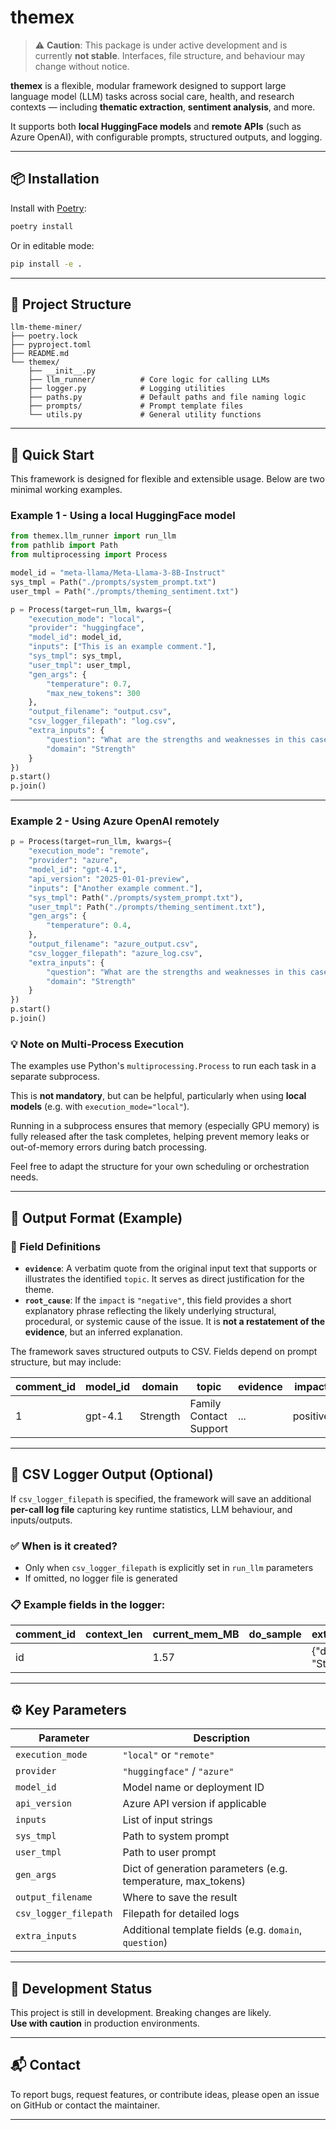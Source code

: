 # themex

> ⚠️ **Caution**: This package is under active development and is currently **not stable**. Interfaces, file structure, and behaviour may change without notice.

**themex** is a flexible, modular framework designed to support large language model (LLM) tasks across social care, health, and research contexts — including **thematic extraction**, **sentiment analysis**, and more.

It supports both **local HuggingFace models** and **remote APIs** (such as Azure OpenAI), with configurable prompts, structured outputs, and logging.

---

## 📦 Installation

Install with [Poetry](https://python-poetry.org/):

```bash
poetry install
```

Or in editable mode:

```bash
pip install -e .
```

---

## 📁 Project Structure

```
llm-theme-miner/
├── poetry.lock
├── pyproject.toml
├── README.md
└── themex/
    ├── __init__.py
    ├── llm_runner/          # Core logic for calling LLMs
    ├── logger.py            # Logging utilities
    ├── paths.py             # Default paths and file naming logic
    ├── prompts/             # Prompt template files
    └── utils.py             # General utility functions
```

---

## 🚀 Quick Start

This framework is designed for flexible and extensible usage. Below are two minimal working examples.

### Example 1 - Using a local HuggingFace model

```python
from themex.llm_runner import run_llm
from pathlib import Path
from multiprocessing import Process

model_id = "meta-llama/Meta-Llama-3-8B-Instruct"
sys_tmpl = Path("./prompts/system_prompt.txt")
user_tmpl = Path("./prompts/theming_sentiment.txt")

p = Process(target=run_llm, kwargs={
    "execution_mode": "local",
    "provider": "huggingface",
    "model_id": model_id,
    "inputs": ["This is an example comment."],
    "sys_tmpl": sys_tmpl,
    "user_tmpl": user_tmpl,
    "gen_args": {
        "temperature": 0.7,
        "max_new_tokens": 300
    },
    "output_filename": "output.csv",
    "csv_logger_filepath": "log.csv",
    "extra_inputs": {
        "question": "What are the strengths and weaknesses in this case?",
        "domain": "Strength"
    }
})
p.start()
p.join()
```

---

### Example 2 - Using Azure OpenAI remotely

```python
p = Process(target=run_llm, kwargs={
    "execution_mode": "remote",
    "provider": "azure",
    "model_id": "gpt-4.1",
    "api_version": "2025-01-01-preview",
    "inputs": ["Another example comment."],
    "sys_tmpl": Path("./prompts/system_prompt.txt"),
    "user_tmpl": Path("./prompts/theming_sentiment.txt"),
    "gen_args": {
        "temperature": 0.4,
    },
    "output_filename": "azure_output.csv",
    "csv_logger_filepath": "azure_log.csv",
    "extra_inputs": {
        "question": "What are the strengths and weaknesses in this case?",
        "domain": "Strength"
    }
})
p.start()
p.join()
```

### 💡 Note on Multi-Process Execution

The examples use Python's `multiprocessing.Process` to run each task in a separate subprocess.

This is **not mandatory**, but can be helpful, particularly when using **local models** (e.g. with `execution_mode="local"`).

Running in a subprocess ensures that memory (especially GPU memory) is fully released after the task completes, helping prevent memory leaks or out-of-memory errors during batch processing.

Feel free to adapt the structure for your own scheduling or orchestration needs.

---

## 📄 Output Format (Example)

### 🧠 Field Definitions

- **`evidence`**: A verbatim quote from the original input text that supports or illustrates the identified `topic`. It serves as direct justification for the theme.
- **`root_cause`**: If the `impact` is `"negative"`, this field provides a short explanatory phrase reflecting the likely underlying structural, procedural, or systemic cause of the issue. It is **not a restatement of the evidence**, but an inferred explanation.


The framework saves structured outputs to CSV. Fields depend on prompt structure, but may include:

| comment_id | model_id | domain  | topic                   | evidence  | impact   | root_cause | sentiment |
|------------|----------|---------|--------------------------|-----------|----------|-------------|-----------|
| 1          | gpt-4.1  | Strength| Family Contact Support   | ...       | positive |             | positive   |

---

## 🧾 CSV Logger Output (Optional)

If `csv_logger_filepath` is specified, the framework will save an additional **per-call log file** capturing key runtime statistics, LLM behaviour, and inputs/outputs.

### ✅ When is it created?

- Only when `csv_logger_filepath` is explicitly set in `run_llm` parameters
- If omitted, no logger file is generated

### 📋 Example fields in the logger:

| comment_id | context_len | current_mem_MB | do_sample | extra_fields          | generated_token_len | increment_MB | input_len | input_token_len | max_new_tokens | model_id | output | peak_mem_MB | raw_output | system_prompt | temperature | tokens_per_sec | torch_dtype | total_time_sec | user_prompt |
|------------|-------------|----------------|-----------|------------------------|----------------------|--------------|-----------|------------------|----------------|----------|--------|--------------|-------------|----------------|-------------|----------------|--------------|----------------|--------------|
| id         |             | 1.57           |           | {"domain": "Strength"} | 55                   | 1.57         | 1         | 991              |                | gpt-4.1  | …      | 1.63         | …           | …              | 0.2         | 40.86          | None         | 1.35           | …            |

---

## ⚙️ Key Parameters

| Parameter              | Description |
|------------------------|-------------|
| `execution_mode`       | `"local"` or `"remote"` |
| `provider`             | `"huggingface"` / `"azure"` |
| `model_id`             | Model name or deployment ID |
| `api_version`          | Azure API version if applicable |
| `inputs`               | List of input strings |
| `sys_tmpl`             | Path to system prompt |
| `user_tmpl`            | Path to user prompt |
| `gen_args`             | Dict of generation parameters (e.g. temperature, max_tokens) |
| `output_filename`      | Where to save the result |
| `csv_logger_filepath`  | Filepath for detailed logs |
| `extra_inputs`         | Additional template fields (e.g. `domain`, `question`) |

---

<!-- ## 🧩 Prompt Templates

Place prompt templates in the `themex/prompts/` directory. You may use placeholders like `{domain}` or `{question}` inside prompts.

Example layout:

```
themex/prompts/
├── system_prompt.txt
├── theming_sentiment.txt
```

--- -->

## 🧪 Development Status

This project is still in development. Breaking changes are likely.  
**Use with caution** in production environments.

---

## 📬 Contact

To report bugs, request features, or contribute ideas, please open an issue on GitHub or contact the maintainer.

---
